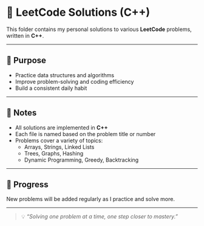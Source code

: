 # 🧩 LeetCode Solutions (C++)

This folder contains my personal solutions to various **LeetCode** problems, written in **C++**.

---

## 🎯 Purpose

- Practice data structures and algorithms
- Improve problem-solving and coding efficiency
- Build a consistent daily habit

---

## 📘 Notes

- All solutions are implemented in **C++**
- Each file is named based on the problem title or number
- Problems cover a variety of topics:
  - Arrays, Strings, Linked Lists
  - Trees, Graphs, Hashing
  - Dynamic Programming, Greedy, Backtracking

---

## 🚀 Progress

New problems will be added regularly as I practice and solve more.

---

> 💡 _“Solving one problem at a time, one step closer to mastery.”_

